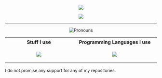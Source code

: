<p align="center">
  <a href="https://git.io/typing-svg"><img src="https://readme-typing-svg.demolab.com?font=DynaPuff&pause=1000&color=7851F7&center=true&width=435&lines=Hello!"/></a>
</p>

<p align="center">
  <img src="https://github.com/user-attachments/assets/7ff63ebe-ae4d-4941-810c-5f373551f7b7"/>
</p>

----

<p align="center">
  <img alt='Pronouns' src='https://img.shields.io/endpoint?url=https://pronoundb.org/shields/0191d666-3690-7dda-a7dd-3fd920f0856c.json' />
</p>

<table>
  <tr>
    <th width="1000px">Stuff I use</th>
    <th width="1000px">Programming Languages I use</th>
  </tr>
  <tr>
    <td>
      <p align="center">
        <img src="https://go-skill-icons.vercel.app/api/icons?i=linux,blender,godot,unity,vscode,inkscape&perline=3" />
      </p>
    </td>
    <td>
      <p align="center">
        <img src="https://go-skill-icons.vercel.app/api/icons?i=cpp,cs,java,python,godot&perline=3" />
      </p>
    </td>
  </tr>
</table>

I do not promise any support for any of my repositories.
